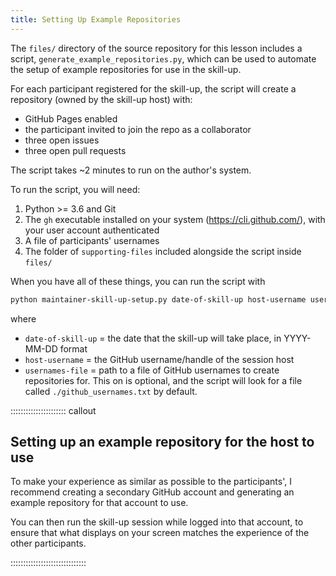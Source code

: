```yaml
---
title: Setting Up Example Repositories
---
```


The `files/` directory of the source repository for this lesson includes a script,
`generate_example_repositories.py`,
which can be used to automate the setup of example repositories
for use in the skill-up.

For each participant registered for the skill-up,
the script will create a repository (owned by the skill-up host)
with:

- GitHub Pages enabled
- the participant invited to join the repo as a collaborator
- three open issues
- three open pull requests

The script takes ~2 minutes to run on the author's system.

To run the script, you will need:

1. Python >= 3.6 and Git
2. The `gh` executable installed on your system (https://cli.github.com/), with your user account authenticated
3. A file of participants' usernames
4. The folder of `supporting-files` included alongside the script inside `files/`

When you have all of these things, you can run the script with

```bash
python maintainer-skill-up-setup.py date-of-skill-up host-username usernames-file
```

where

- `date-of-skill-up` = the date that the skill-up will take place, in YYYY-MM-DD format
- `host-username` = the GitHub username/handle of the session host
- `usernames-file` = path to a file of GitHub usernames to create repositories for.
  This on is optional, and the script will look for a file called `./github_usernames.txt`
  by default.


:::::::::::::::::::::: callout

## Setting up an example repository for the host to use

To make your experience as similar as possible to the participants',
I recommend
creating a secondary GitHub account and
generating an example repository for that account to use.

You can then run the skill-up session while logged into that account,
to ensure that what displays on your screen matches the experience of
the other participants.

::::::::::::::::::::::::::::::
